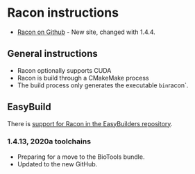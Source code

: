 # Racon instructions

  * [Racon on Github](https://github.com/lbcb-sci/racon) - New site, changed with 1.4.4.


## General instructions

  * Racon optionally supports CUDA
  * Racon is build through a CMakeMake process
  * The build process only generates the executable `bin`racon`.


## EasyBuild

There is [support for Racon in the EasyBuilders
repository](https://github.com/easybuilders/easybuild-easyconfigs/tree/master/easybuild/easyconfigs/r/Racon).

### 1.4.13, 2020a toolchains

  * Preparing for a move to the BioTools bundle.
  * Updated to the new GitHub.

